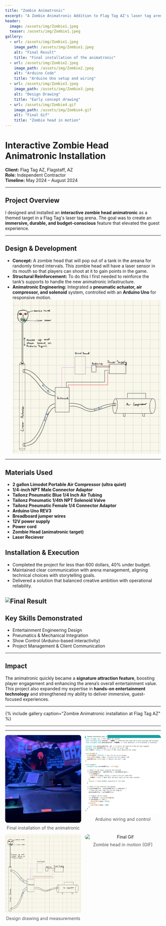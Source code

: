 ```yaml
---
title: "Zombie Animatronic"
excerpt: "A Zombie Animatronic Addition to Flag Tag AZ's laser tag arena"
header:
  image: /assets/img/Zombie1.jpeg
  teaser: /assets/img/Zombie1.jpeg
gallery:
  - url: /assets/img/Zombie1.jpeg
    image_path: /assets/img/Zombie1.jpeg
    alt: "Final Result"
    title: "Final installation of the animatronic"
  - url: /assets/img/Zombie2.jpeg
    image_path: /assets/img/Zombie2.jpeg
    alt: "Arduino Code"
    title: "Arduino Uno setup and wiring"
  - url: /assets/img/Zombie3.jpeg
    image_path: /assets/img/Zombie3.jpeg
    alt: "Design Drawing"
    title: "Early concept drawing"
  - url: /assets/img/Zombie4.gif
    image_path: /assets/img/Zombie4.gif
    alt: "Final Gif"
    title: "Zombie head in motion"
---
```

# Interactive Zombie Head Animatronic Installation

**Client:** Flag Tag AZ, Flagstaff, AZ  
**Role:** Independent Contractor  
**Timeline:** May 2024 – August 2024  

---

## Project Overview
I designed and installed an **interactive zombie head animatronic** as a themed target in a Flag Tag's laser tag arena. The goal was to create an **immersive, durable, and budget-conscious** feature that elevated the guest experience.

---

## Design & Development
- **Concept:** A zombie head that will pop out of a tank in the areana for randomly timed intervals. This zombie head will have a laser sensor in its mouth so that players can shoot at it to gain points in the game.    
- **Structural Reinforcement:** To do this I first needed to reinforce the tank’s supports to handle the new animatronic infastructure.   
- **Animatronic Engineering:** Integrated a **pneumatic actuator, air compressor, and solenoid** system, controlled with an **Arduino Uno** for responsive motion.  
![Zombie Design](/assets/img/Zombie3.jpeg)

---
## Materials Used
- **2 gallon Limodot Portable Air Compressor (ultra quiet)**
- **1/4-inch NPT Male Connector Adaptor**
- **Tailonz Pneumatic Blue 1/4 Inch Air Tubing**
- **Tailonz Pneumatic 1/4th NPT Solenoid Valve**
- **Tailonz Pneumatic Female 1/4 Connector Adaptor**
- **Arduino Uno REV3**
- **Breadboard jumper wires**
- **12V power supply**
- **Power cord**
- **Zombie Head (animatronic target)**
- **Laser Reciever**

## Installation & Execution
- Completed the project for less than 600 dollars, 40% under budget.   
- Maintained clear communication with arena management, aligning technical choices with storytelling goals.  
- Delivered a solution that balanced creative ambition with operational reliability.  

![Final Result](/assets/img/Zombie4.gif)
---

## Key Skills Demonstrated
- Entertainment Engineering Design  
- Pneumatics & Mechanical Integration  
- Show Control (Arduino-based interactivity)  
- Project Management & Client Communication  

---

## Impact
The animatronic quickly became a **signature attraction feature**, boosting player engagement and enhancing the arena’s overall entertainment value.  
This project also expanded my expertise in **hands-on entertainment technology** and strengthened my ability to deliver immersive, guest-focused experiences.  

---

{% include gallery caption="Zombie Animatronic installation at Flag Tag AZ" %}

---

<style>
.image-grid {
  display: grid;
  grid-template-columns: repeat(auto-fit, minmax(240px, 1fr));
  gap: 12px;
  align-items: start;
}
.image-grid figure {
  margin: 0;
  text-align: center;
}
.image-grid img {
  width: 100%;
  height: auto;
  border-radius: 8px;
  display: block;
}
.image-grid figcaption {
  font-size: 0.9rem;
  color: #555;
  margin-top: 8px;
}
</style>

---

<div class="image-grid">
  <figure>
    <img src="/assets/img/Zombie1.jpeg" alt="Final Result">
    <figcaption>Final installation of the animatronic</figcaption>
  </figure>

  <figure>
    <img src="/assets/img/Zombie2.jpeg" alt="Arduino Code">
    <figcaption>Arduino wiring and control</figcaption>
  </figure>

  <figure>
    <img src="/assets/img/Zombie3.jpeg" alt="Design Drawing">
    <figcaption>Design drawing and measurements</figcaption>
  </figure>

  <figure>
    <img src="/assets/img/Zombie4.gif" alt="Final Gif">
    <figcaption>Zombie head in motion (GIF)</figcaption>
  </figure>
</div>



